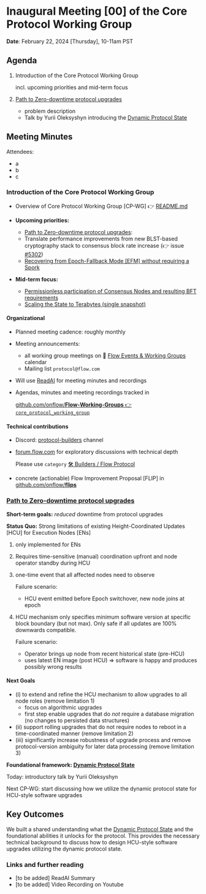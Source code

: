 # Inaugural Meeting [00] of the Core Protocol Working Group

**Date**: February 22, 2024 [Thursday], 10-11am PST

## Agenda 
1. Introduction of the Core Protocol Working Group

   incl. upcoming priorities and mid-term focus
2. [Path to Zero-downtime protocol upgrades](https://github.com/onflow/Flow-Working-Groups/tree/main/core_protocol_working_group#path-to-zero-downtime-protocol-upgrades)
   * problem description
   * Talk by Yurii Oleksyshyn introducing the [Dynamic Protocol State](https://github.com/onflow/Flow-Working-Groups/tree/main/core_protocol_working_group#dynamic-protocol-state-as-a-foundation-for-threat-response-capabilities-eg-ban-slashed-node-revoke-compromised-keys-software-upgrades)


## Meeting Minutes 

Attendees:
- a
- b
- c


### Introduction of the Core Protocol Working Group

* Overview of Core Protocol Working Group [CP-WG] :point_right: [README.md](../README.md)

* **Upcoming priorities:**
    * [Path to Zero-downtime protocol upgrades](https://github.com/onflow/Flow-Working-Groups/tree/main/core_protocol_working_group#path-to-zero-downtime-protocol-upgrades):
    * Translate performance improvements from new BLST-based cryptography stack to consensus block rate increase (:point_right: issue [#5302](https://github.com/onflow/flow-go/issues/5302))
    * [Recovering from Epoch-Fallback Mode [EFM] without requiring a Spork](https://github.com/onflow/Flow-Working-Groups/tree/main/core_protocol_working_group#recovering-from-epoch-fallback-mode-without-requiring-a-spork)

* **Mid-term focus:**
    * [Permissionless participation of Consensus Nodes and resulting BFT requirements](https://github.com/onflow/Flow-Working-Groups/tree/main/core_protocol_working_group#permissionless-participation-of-consensus-nodes-and-resulting-bft-requirements)
    * [Scaling the State to Terabytes (single snapshot)](https://github.com/onflow/Flow-Working-Groups/tree/main/core_protocol_working_group#scaling-the-state-to-terabytes-single-snapshot)

#### Organizational
- Planned meeting cadence: roughly monthly
- Meeting announcements:
    - all working group meetings on 📆 [Flow Events & Working Groups](https://bit.ly/flow-events-calendar) calendar
    - Mailing list  `protocol@flow.com`
- Will use [ReadAI](www.read.ai) for meeting minutes and recordings
- Agendas, minutes and meeting recordings tracked in

  [github.com/onflow/**Flow-Working-Groups** :point_right: `core_protocol_working_group`](https://github.com/onflow/Flow-Working-Groups/tree/main/core_protocol_working_group)

#### Technical contributions
- Discord: [protocol-builders](https://discord.com/channels/613813861610684416/1108968095982293002) channel
- [forum.flow.com](https://forum.flow.com/) for exploratory discussions with technical depth

  Please use `category` [:hammer_and_wrench: Builders / Flow Protocol](https://forum.flow.com/c/builders/protocol/38)
- concrete (actionable) Flow Improvement Proposal [FLIP] in [github.com/onflow/**flips**](https://github.com/onflow/flips/)


### [Path to Zero-downtime protocol upgrades](https://github.com/onflow/Flow-Working-Groups/tree/main/core_protocol_working_group#path-to-zero-downtime-protocol-upgrades)
**Short-term goals:** _reduced_ downtime from protocol upgrades

**Status Quo:**
Strong limitations of existing Height-Coordinated Updates [HCU] for Execution Nodes [ENs]
1. only implemented for ENs
2. Requires time-sensitive (manual) coordination upfront and node operator standby during HCU
3. one-time event that all affected nodes need to observe

   Failure scenario:
    * HCU event emitted before Epoch switchover, new node joins at epoch

4. HCU mechanism only specifies minimum software version at specific block boundary (but not max).
   Only safe if all updates are 100% downwards compatible.

   Failure scenario:
    * Operator brings up node from recent historical state (pre-HCU)
    * uses latest EN image (post HCU)
      => software is happy and produces possibly wrong results

#### Next Goals
* (i) to extend and refine the HCU mechanism to allow upgrades to all node roles (remove limitation 1)
   * focus on algorithmic upgrades 
   * first step enable upgrades that do _not_ require a database migration (no changes to persisted data structures)
* (ii) support rolling upgrades that do not require nodes to reboot in a time-coordinated manner (remove limitation 2)
* (iii) significantly increase robustness of upgrade process and remove protocol-version ambiguity for later data processing (remove limitation 3)     


**Foundational framework: [Dynamic Protocol State](https://github.com/onflow/Flow-Working-Groups/tree/main/core_protocol_working_group#dynamic-protocol-state-as-a-foundation-for-threat-response-capabilities-eg-ban-slashed-node-revoke-compromised-keys-software-upgrades)**

Today: introductory talk by Yurii Oleksyshyn

Next CP-WG: start discussing how we utilize the dynamic protocol state for HCU-style software upgrades  


## Key Outcomes

We built a shared understanding what the [Dynamic Protocol State](https://github.com/onflow/Flow-Working-Groups/tree/main/core_protocol_working_group#dynamic-protocol-state-as-a-foundation-for-threat-response-capabilities-eg-ban-slashed-node-revoke-compromised-keys-software-upgrades)
and the foundational abilities it unlocks for the protocol.
This provides the necessary technical background to discuss how to design HCU-style software upgrades utilizing the dynamic protocol state.


### Links and further reading
- [to be added] ReadAI Summary
- [to be added] Video Recording on Youtube



